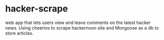 # hacker-scrape
web app that lets users view and leave comments on the latest hacker news. Using cheerios to scrape hackernoon site and Mongoose as a db to store articles.

